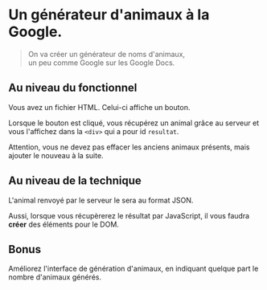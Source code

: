 # Un générateur d'animaux à la Google.
> On va créer un générateur de noms d'animaux,  
> un peu comme Google sur les Google Docs.

## Au niveau du fonctionnel
Vous avez un fichier HTML.
Celui-ci affiche un bouton.

Lorsque le bouton est cliqué, 
vous récupérez un animal grâce au serveur
et vous l'affichez dans la `<div>` qui a pour id `resultat`.

Attention, vous ne devez pas effacer les anciens animaux présents,
mais ajouter le nouveau à la suite.

## Au niveau de la technique
L'animal renvoyé par le serveur
le sera au format JSON.  

Aussi, lorsque vous récupèrerez le résultat par JavaScript,
il vous faudra **créer** des éléments pour le DOM.

## Bonus
Améliorez l'interface de génération d'animaux,
en indiquant quelque part le nombre d'animaux générés.